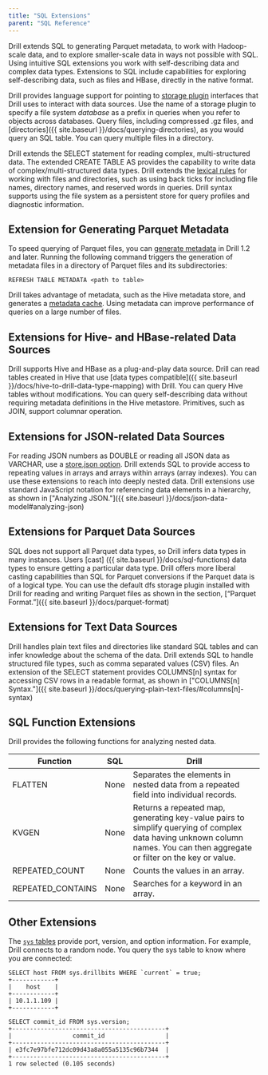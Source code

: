 ```yaml
---
title: "SQL Extensions"
parent: "SQL Reference"
---
```

Drill extends SQL to generating Parquet metadata, to work with Hadoop-scale data, and to explore smaller-scale data in ways not possible with SQL. Using intuitive SQL extensions you work with self-describing data and complex data types. Extensions to SQL include capabilities for exploring self-describing data, such as files and HBase, directly in the native format.

Drill provides language support for pointing to [storage plugin]({{site.baseurl}}/docs/connect-a-data-source-introduction) interfaces that Drill uses to interact with data sources. Use the name of a storage plugin to specify a file system *database* as a prefix in queries when you refer to objects across databases. Query files, including compressed .gz files, and [directories]({{ site.baseurl }}/docs/querying-directories), as you would query an SQL table. You can query multiple files in a directory.

Drill extends the SELECT statement for reading complex, multi-structured data. The extended CREATE TABLE AS provides the capability to write data of complex/multi-structured data types. Drill extends the [lexical rules](http://drill.apache.org/docs/lexical-structure) for working with files and directories, such as using back ticks for including file names, directory names, and reserved words in queries. Drill syntax supports using the file system as a persistent store for query profiles and diagnostic information.

## Extension for Generating Parquet Metadata

To speed querying of Parquet files, you can [generate metadata]({{site.baseurl}}/docs/querying-parquet-files/) in Drill 1.2 and later. Running the following command triggers the generation of metadata files in a directory of Parquet files and its subdirectories:

`REFRESH TABLE METADATA <path to table>`

Drill takes advantage of metadata, such as the Hive metadata store, and generates a [metadata cache]({{site.baseurl}}/docs/parquet-format/#caching-metadata). Using metadata can improve performance of queries on a large number of files. 

## Extensions for Hive- and HBase-related Data Sources

Drill supports Hive and HBase as a plug-and-play data source. Drill can read tables created in Hive that use [data types compatible]({{ site.baseurl }}/docs/hive-to-drill-data-type-mapping) with Drill.  You can query Hive tables without modifications. You can query self-describing data without requiring metadata definitions in the Hive metastore. Primitives, such as JOIN, support columnar operation. 

## Extensions for JSON-related Data Sources
For reading JSON numbers as DOUBLE or reading all JSON data as VARCHAR, use a [store.json option]({{site.baseurl}}/docs/handling-different-data-types/#reading-numbers-of-different-types-from-json). Drill extends SQL to provide access to repeating values in arrays and arrays within arrays (array indexes). You can use these extensions to reach into deeply nested data. Drill extensions use standard JavaScript notation for referencing data elements in a hierarchy, as shown in ["Analyzing JSON."]({{ site.baseurl }}/docs/json-data-model#analyzing-json)

## Extensions for Parquet Data Sources
SQL does not support all Parquet data types, so Drill infers data types in many instances. Users [cast] ({{ site.baseurl }}/docs/sql-functions) data types to ensure getting a particular data type. Drill offers more liberal casting capabilities than SQL for Parquet conversions if the Parquet data is of a logical type. You can use the default dfs storage plugin installed with Drill for reading and writing Parquet files as shown in the section, [“Parquet Format.”]({{ site.baseurl }}/docs/parquet-format)


## Extensions for Text Data Sources
Drill handles plain text files and directories like standard SQL tables and can infer knowledge about the schema of the data. Drill extends SQL to handle structured file types, such as comma separated values (CSV) files. An extension of the SELECT statement provides COLUMNS[n] syntax for accessing CSV rows in a readable format, as shown in ["COLUMNS[n] Syntax."]({{ site.baseurl }}/docs/querying-plain-text-files/#columns[n]-syntax)

## SQL Function Extensions
Drill provides the following functions for analyzing nested data.

| Function          | SQL  | Drill                                                                                                                                                                      |
|-------------------|------|----------------------------------------------------------------------------------------------------------------------------------------------------------------------------|
| FLATTEN           | None | Separates the elements in nested data from a repeated field into individual records.                                                                                       |
| KVGEN             | None | Returns a repeated map, generating key-value pairs to simplify querying of complex data having unknown column names. You can then aggregate or filter on the key or value. |
| REPEATED_COUNT    | None | Counts the values in an array.                                                                                                                                             |
| REPEATED_CONTAINS | None | Searches for a keyword in an array.                                                                                                                                        |

## Other Extensions

The [`sys` tables](/docs/querying-system-tables/) provide port, version, and option information.  For example, Drill connects to a random node. You query the sys table to know where you are connected:

    SELECT host FROM sys.drillbits WHERE `current` = true;
    +------------+
    |    host    |
    +------------+
    | 10.1.1.109 |
    +------------+

    SELECT commit_id FROM sys.version;
    +-------------------------------------------+
    |                 commit_id                 |
    +-------------------------------------------+
    | e3fc7e97bfe712dc09d43a8a055a5135c96b7344  |
    +-------------------------------------------+
    1 row selected (0.105 seconds)